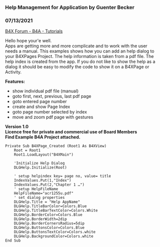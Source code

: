 ### Help Management for Application by Guenter Becker
### 07/13/2021
[B4X Forum - B4A - Tutorials](https://www.b4x.com/android/forum/threads/132513/)

Hello hope your'e well.  
Apps are getting more and more complicate and to work with the user needs a manual. This examples shows how you can add an help dialog to your B4XPages Project. The help information is taken from a pdf file. The help index is created from the app. If you do not like to show the help as a dialog it should be easy to modify the code to show it on a B4XPage or Activity.  
  
**Features:**  
- show individual pdf file (manual)  
- goto first, next, previous, last pdf page  
- goto entered page number  
- create and show Page Index  
- goto page number selected by index  
- move and zoom pdf page with gestures  
  
**Version 1.0  
Licence free for private and commercial use of Board Members  
Find Example B4A Project attached.**  
  

```B4X
Private Sub B4XPage_Created (Root1 As B4XView)  
    Root = Root1  
    Root1.LoadLayout("B4XMain")  
      
    'Initialize Help Dialog  
    DLGHelp.Initialize(Root)  
      
    ' setup helpindex key= page no, value= title  
    IndexValues.Put(1,"Index")  
    IndexValues.Put(2,"Chapter 1 …")  
    ' setup HelpFileName  
    HelpFileName="acr1255u.pdf"  
    ' set dialog properties  
    DLGHelp.Title = "Help AppName"  
    DLGHelp.TitleBarColor=Colors.Blue  
    DLGHelp.TitleBarTextColor=Colors.White  
    DLGHelp.BorderColor=Colors.Blue  
    DLGHelp.BorderWidth=2dip  
    DLGHelp.BorderCornersRadius=5dip  
    DLGHelp.ButtonsColor=Colors.Blue  
    DLGHelp.ButtonsTextColor=Colors.white  
    DLGHelp.BackgroundColor=Colors.white  
End Sub
```